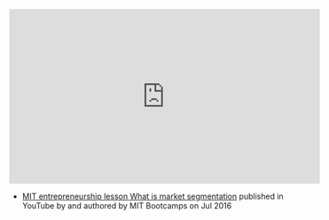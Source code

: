 
<iframe width="560" height="315" src="https://www.youtube.com/embed/fEQ9Kp2kYxM" title="YouTube video player" frameborder="0" allow="accelerometer; autoplay; clipboard-write; encrypted-media; gyroscope; picture-in-picture; web-share" allowfullscreen></iframe>

- [MIT entrepreneurship lesson What is market segmentation](https://www.youtube.com/watch?v=fEQ9Kp2kYxM&list=PLQykyC1zr8f_ZcAZoTz-rruBBOP4Fmii5&index=20) published in YouTube by  and authored by MIT Bootcamps on Jul 2016


